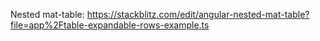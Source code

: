 Nested mat-table: https://stackblitz.com/edit/angular-nested-mat-table?file=app%2Ftable-expandable-rows-example.ts
